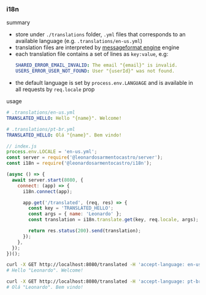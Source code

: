 ### i18n

summary

- store under `./translations` folder, `.yml` files that corresponds to an available language (e.g. `.translations/en-us.yml`)
- translation files are interpreted by [messageformat engine](https://github.com/messageformat/messageformat) engine
- each translation file contains a set of lines as `key:value`, e.g:
  ```yml
  SHARED_ERROR_EMAIL_INVALID: The email "{email}" is invalid.
  USERS_ERROR_USER_NOT_FOUND: User "{userId}" was not found.
  ```
- the default language is set by `process.env.LANGUAGE` and is available in all requests by `req.locale` prop


usage

  ```yml
  # .translations/en-us.yml
  TRANSLATED_HELLO: Hello "{name}". Welcome!
  ```

  ```yml
  # .translations/pt-br.yml
  TRANSLATED_HELLO: Olá "{name}". Bem vindo!
  ```

  ```js
  // index.js
  process.env.LOCALE = 'en-us.yml';
  const server = require('@leonardosarmentocastro/server');
  const i18n = require('@leonardosarmentocastro/i18n');

  (async () => {
    await server.start(8080, {
      connect: (app) => {
        i18n.connect(app);

        app.get('/translated', (req, res) => {
          const key = 'TRANSLATED_HELLO';
          const args = { name: 'Leonardo' };
          const translation = i18n.translate.get(key, req.locale, args);

          return res.status(200).send(translation);
        });
      },
    });
  })();
  ```

  ```sh
  curl -X GET http://localhost:8080/translated -H 'accept-language: en-us'
  # Hello "Leonardo". Welcome!

  curl -X GET http://localhost:8080/translated -H 'accept-language: pt-br'
  # Olá "Leonardo". Bem vindo!
  ```
